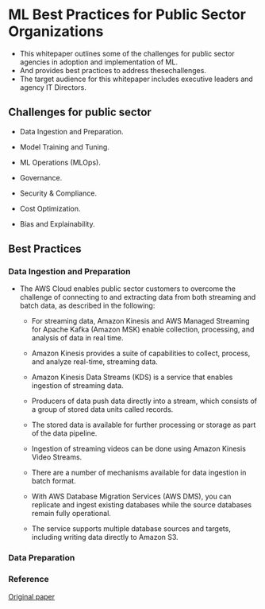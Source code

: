 # ML Best Practices for Public Sector Organizations

- This whitepaper outlines some of the challenges for public sector agencies in adoption and implementation of ML. 
- And provides best practices to address thesechallenges. 
- The target audience for this whitepaper includes executive leaders and agency IT Directors.

## Challenges for public sector

- Data Ingestion and Preparation.
- Model Training and Tuning. 
- ML Operations (MLOps). 
- Governance. 

- Security & Compliance.
- Cost Optimization.
- Bias and Explainability.


## Best Practices

### Data Ingestion and Preparation
- The AWS Cloud enables public sector customers to overcome the challenge of connecting to and extracting data from both streaming and batch data, as described in the following:

  - For streaming data, Amazon Kinesis and AWS Managed Streaming for Apache Kafka (Amazon MSK) enable collection, processing, and analysis of data in real time. 
  - Amazon Kinesis provides a suite of capabilities to collect, process, and analyze real-time, streaming data. 
  - Amazon Kinesis Data Streams (KDS) is a service that enables ingestion of streaming data. 
  - Producers of data push data directly into a stream, which consists of a group of stored data units called records. 
  - The stored data is available for further processing or storage as part of the data pipeline. 
  
  - Ingestion of streaming videos can be done using Amazon Kinesis Video Streams.
  - There are a number of mechanisms available for data ingestion in batch format. 
  - With AWS Database Migration Services (AWS DMS), you can replicate and ingest existing databases while the source databases remain fully operational. 
  - The service supports multiple database sources and targets, including writing data directly to Amazon S3.

### Data Preparation









### Reference

<a href="https://d1.awsstatic.com/whitepapers/machine-learning-best-practices-for-public-sector-organizations.pdf?did=wp_card&trk=wp_card"> Original paper </a>




















